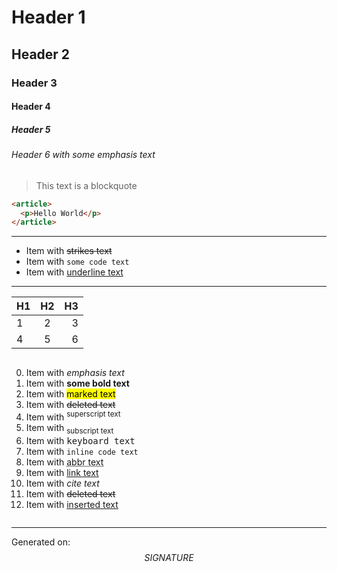 # Header 1

## Header 2

### Header 3

#### Header 4

##### Header 5

###### Header 6 with _some emphasis text_

> This text is a blockquote

```html
<article>
  <p>Hello World</p>
</article>
```

<hr/>

- Item with ~~strikes text~~
- Item with `some code text`
- Item with <u>underline text</u>

<hr/>

| H1  | H2  |  H3 |
| :-- | :-: | --: |
| 1   |  2  |   3 |
| 4   |  5  |   6 |

<img src="https://picsum.photos/500/100" alt=""/>

0. Item with _emphasis text_
0. Item with **some bold text**
0. Item with <mark>marked text</mark>
0. Item with <s>deleted text</s>
0. Item with <sup>superscript text</sup>
0. Item with <sub>subscript text</sub>
0. Item with <kbd>keyboard text</kbd>
0. Item with <code>inline code text</code>
0. Item with <abbr title="Abbreviation">abbr text</abbr>
0. Item with <a href="https://example.com">link text</a>
0. Item with <cite>cite text</cite>
0. Item with <del>deleted text</del>
0. Item with <ins>inserted text</ins>

<figure>
  <img src="https://picsum.photos/500/100" alt=""/>
</figure>

---

Generated on: $$SIGNATURE$$
